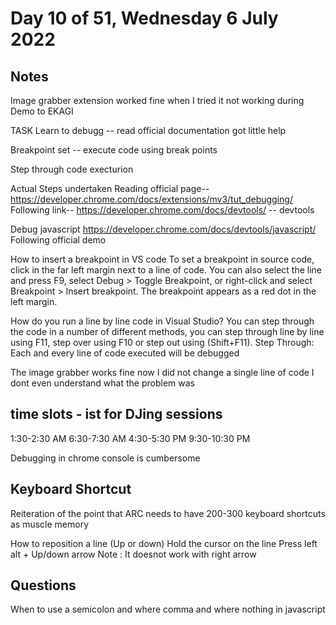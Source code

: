 #  Day 10 of 51, Wednesday 6 July 2022

## Notes
Image grabber extension worked fine when I tried it not working during Demo to EKAGI

TASK
Learn to debugg -- read official documentation got little help

Breakpoint set -- execute code using break points


Step through code execturion

Actual Steps undertaken
Reading official page-- https://developer.chrome.com/docs/extensions/mv3/tut_debugging/
Following link-- https://developer.chrome.com/docs/devtools/ -- devtools

Debug javascript 
https://developer.chrome.com/docs/devtools/javascript/
Following official demo

How to insert a breakpoint in VS code
To set a breakpoint in source code, click in the far left margin next to a line of code. You can also select the line and press F9, select Debug > Toggle Breakpoint, or right-click and select Breakpoint > Insert breakpoint. The breakpoint appears as a red dot in the left margin.

How do you run a line by line code in Visual Studio?
You can step through the code in a number of different methods, you can step through line by line using F11, step over using F10 or step out using (Shift+F11). Step Through: Each and every line of code executed will be debugged

The image grabber works fine now I did not change a single line of code I dont even understand what the problem was

## time slots - ist for DJing sessions
1:30-2:30 AM
6:30-7:30 AM
4:30-5:30 PM
9:30-10:30 PM


Debugging in chrome console is cumbersome

## Keyboard Shortcut
Reiteration of the point that ARC needs to have 200-300 keyboard shortcuts as muscle memory

How to reposition a line (Up or down)
Hold the cursor on the line
Press left alt + Up/down arrow
Note : It doesnot work with right arrow

## Questions
When to use a semicolon and where comma and where nothing in javascript
